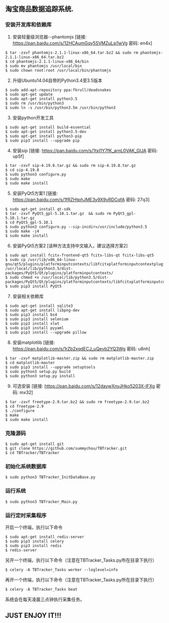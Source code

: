 ## 淘宝商品数据追踪系统.
### 安装开发库和依赖库
1. 安装轻量级浏览器--phantomjs  [链接: https://pan.baidu.com/s/12HCAumGqy5SVMZuLsi1wVg 密码: en4x]
```shell
$ tar -zxvf phantomjs-2.1.1-linux-x86_64.tar.bz2 && sudo rm phantomjs-2.1.1-linux-x86_64.tar.bz2
$ cd phantomjs-2.1.1-linux-x86_64/bin
$ sudo mv phantomjs /usr/local/bin
$ sudo chown root:root /usr/local/bin/phantomjs
```

2. 升级Ubuntu14.04自带的Python3.4至3.5版本
```shell
$ sudo add-apt-repository ppa:fkrull/deadsnakes
$ sudo apt-get update
$ sudo apt-get install python3.5
$ sudo rm /usr/bin/python3
$ sudo ln -s /usr/bin/python3.5m /usr/bin/python3
```

3. 安装python开发工具
```shell
$ sudo apt-get install build-essential
$ sudo apt-get install python3.5-dev
$ sudo apt-get install python3-pip
$ sudo pip3 install --upgrade pip
```

4. 安装sip  [链接: https://pan.baidu.com/s/1txI1Y7fK_arnL0VAK_GlJA 密码: up5f]
```shell
$ tar -zxvf sip-4.19.8.tar.gz && sudo rm sip-4.19.8.tar.gz
$ cd sip-4.19.8
$ sudo python3 configure.py
$ sudo make
$ sudo make install
```

5. 安装PyQt5方案1  [链接: https://pan.baidu.com/s/1fRZHtphJME3y9X9vRDCqfA 密码: 27q3]
```shell
$ sudo apt-get install qt-sdk
$ tar -zxvf PyQt5_gpl-5.10.1.tar.gz  && sudo rm PyQt5_gpl-5.10.1.tar.gz
$ cd PyQt5_gpl-5.10.1
$ sudo python3 configure.py --sip-incdir=/usr/include/python3.5
$ sudo make -j4
$ sudo make install
```

6. 安装PyQt5方案2  [该种方法支持中文输入，建议选择方案2]
```shell
$ sudo apt install fcitx-frontend-qt5 fcitx-libs-qt fcitx-libs-qt5
$ sudo cp /usr/lib/x86_64-linux-gnu/qt5/plugins/platforminputcontexts/libfcitxplatforminputcontextplugin.so /usr/local/lib/python3.5/dist-packages/PyQt5/Qt/plugins/platforminputcontexts/
$ sudo chmod +x /usr/local/lib/python3.5/dist-packages/PyQt5/Qt/plugins/platforminputcontexts/libfcitxplatforminputcontextplugin.so
$ sudo pip3 install PyQt5
```

7. 安装相关依赖库
```shell
$ sudo apt-get install sqlite3 
$ sudo apt-get install libpng-dev
$ sudo pip3 install bs4
$ sudo pip3 install selenium 
$ sudo pip3 install xlwt 
$ sudo pip3 install pyyaml  
$ sudo pip3 install --upgrade pillow
```

8. 安装matplotlib  [链接: https://pan.baidu.com/s/1rZb2xqdECJ_uQevb2YQ3Wg 密码: u8nh]
```shell
$ tar -zxvf matplotlib-master.zip && sudo rm matplotlib-master.zip
$ cd matplotlib-master
$ sudo pip3 install --upgrade setuptools
$ sudo python3 setup.py build
$ sudo python3 setup.py install
```

9. 可选安装  [链接: https://pan.baidu.com/s/12daywXnyJHko5203X-lFXg 密码: mx32]
```shell
$ tar -zxvf freetype-2.9.tar.bz2 && sudo rm freetype-2.9.tar.bz2
$ cd freetype-2.9
$ ./configure
$ make
$ sudo make install
```
### 克隆源码
```shell
$ sudo apt-get install git
$ git clone https://github.com/summychou/TBTracker.git
$ cd TBTracker/TBTracker
````
### 初始化系统数据库
```shell
$ sudo python3 TBTracker_InitDataBase.py
```
### 运行系统
```shell
$ sudo python3 TBTracker_Main.py
```
### 运行定时采集程序
开启一个终端，执行以下命令
```shell
$ sudo apt-get install redis-server
$ sudo pip3 install celery 
$ sudo pip3 install redis
$ redis-server
```
另开一个终端，执行以下命令（注意在TBTracker_Tasks.py所在目录下执行）
```
$ celery -A TBTracker_Tasks worker --loglevel=info
```
再开一个终端，执行以下命令（注意在TBTracker_Tasks.py所在目录下执行）
```shell
$ celery -A TBTracker_Tasks beat
```
系统会在每天凌晨三点钟执行采集任务。
## JUST ENJOY IT!!!
